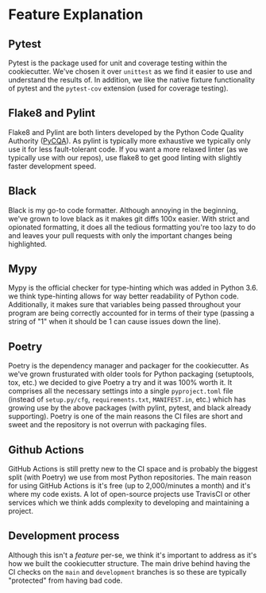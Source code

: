 # Feature Explanation

## Pytest
Pytest is the package used for unit and coverage testing within the cookiecutter. We've chosen it over `unittest` as we find it easier to use and understand the results of. In addition, we like the native fixture functionality of pytest and the `pytest-cov` extension (used for coverage testing).

## Flake8 and Pylint
Flake8 and Pylint are both linters developed by the Python Code Quality Authority ([PyCQA](https://github.com/PyCQA)). As pylint is typically more exhaustive we typically only use it for less fault-tolerant code. If you want a more relaxed linter (as we typically use with our repos), use flake8 to get good linting with slightly faster development speed. 

## Black
Black is my go-to code formatter. Although annoying in the beginning, we've grown to love black as it makes git diffs 100x easier. With strict and opionated formatting, it does all the tedious formatting you're too lazy to do and leaves your pull requests with only the important changes being highlighted.

## Mypy
Mypy is the official checker for type-hinting which was added in Python 3.6. we think type-hinting allows for way better readability of Python code. Additionally, it makes sure that variables being passed throughout your program are being correctly accounted for in terms of their type (passing a string of "1" when it should be 1 can cause issues down the line).

## Poetry
Poetry is the dependency manager and packager for the cookiecutter. As we've grown frusturated with older tools for Python packaging (setuptools, tox, etc.) we decided to give Poetry a try and it was 100% worth it. It comprises all the necessary settings into a single `pyproject.toml` file (instead of `setup.py/cfg`, `requirements.txt`, `MANIFEST.in`, etc.) which has growing use by the above packages (with pylint, pytest, and black already supporting). Poetry is one of the main reasons the CI files are short and sweet and the repository is not overrun with packaging files.

## Github Actions
GitHub Actions is still pretty new to the CI space and is probably the biggest split (with Poetry) we use from most Python repositories. The main reason for using GitHub Actions is it's free (up to 2,000/minutes a month) and it's where my code exists. A lot of open-source projects use TravisCI or other services which we think adds complexity to developing and maintaining a project.

## Development process
Although this isn't a *feature* per-se, we think it's important to address as it's how we built the cookiecutter structure. The main drive behind having the CI checks on the `main` and `development` branches is so these are typically "protected" from having bad code.
